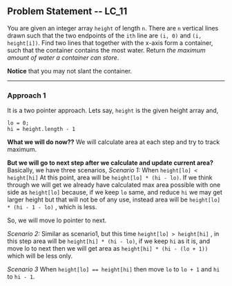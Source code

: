 ## Problem Statement  -- LC_11

You are given an integer array  `height`  of length  `n`. There are  `n`  vertical lines drawn such that the two endpoints of the  `ith`  line are  `(i, 0)`  and  `(i, height[i])`.
Find two lines that together with the x-axis form a container, such that the container contains the most water.
Return  _the maximum amount of water a container can store_.

**Notice**  that you may not slant the container.

---
### Approach 1

It is a two pointer approach.
Lets say, `height` is the given height array
and, 

    lo = 0;
    hi = height.length - 1

**What we will do now??**
We will calculate area at each step and try to track maximum.

**But we will go to next step after we calculate and update current area?**
Basically, we have three scenarios,
*Scenario 1:*
When `height[lo] < height[hi]` 
At this point, area will be `height[lo] * (hi - lo)`. If we think through we will get we already have calculated max area possible with one side as `height[lo]` because, if we keep `lo` same, and reduce `hi` we may get larger height but that will not be of any use, instead area will be `height[lo] * (hi - 1 - lo)` , which is less.

So, we will move lo pointer to next.

*Scenario 2:*
Similar as scenario1, but this time `height[lo] > height[hi]` , in this step area will be `height[hi] * (hi - lo)`, if we keep `hi` as it is, and move lo to next then we will get area as `height[hi] * (hi - (lo + 1))` which will be less only.

*Scenario 3*
When `height[lo] == height[hi]` then move `lo` to `lo + 1` and `hi` to `hi - 1`.
